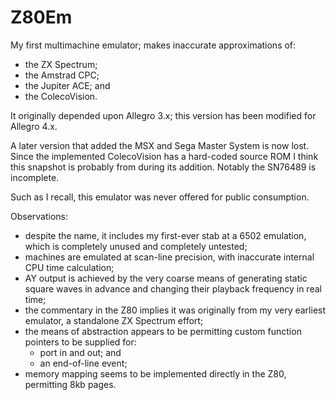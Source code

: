 # Z80Em

My first multimachine emulator; makes inaccurate approximations of:
* the ZX Spectrum;
* the Amstrad CPC;
* the Jupiter ACE; and
* the ColecoVision.

It originally depended upon Allegro 3.x; this version has been modified for Allegro 4.x.

A later version that added the MSX and Sega Master System is now lost. Since the implemented ColecoVision has a hard-coded source ROM I think this snapshot is probably from during its addition. Notably the SN76489 is incomplete.
 
Such as I recall, this emulator was never offered for public consumption.

Observations:
* despite the name, it includes my first-ever stab at a 6502 emulation, which is completely unused and completely untested;
* machines are emulated at scan-line precision, with inaccurate internal CPU time calculation;
* AY output is achieved by the very coarse means of generating static square waves in advance and changing their playback frequency in real time;
* the commentary in the Z80 implies it was originally from my very earliest emulator, a standalone ZX Spectrum effort;
* the means of abstraction appears to be permitting custom function pointers to be supplied for:
  * port in and out; and
  * an end-of-line event;
* memory mapping seems to be implemented directly in the Z80, permitting 8kb pages.

